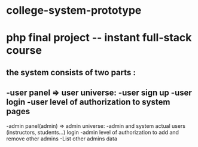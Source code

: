 # college-system-prototype
php final project -- instant full-stack course
=============================================
## the system consists of two parts :
-user panel => user universe:
    -user sign up
    -user login
    -user level of authorization to system pages
----------------------------------------------
-admin panel(admin) => admin universe:
    -admin and system actual users (instructors, students...) login
    -admin level of authorization to add and remove other admins
    -List other admins data
